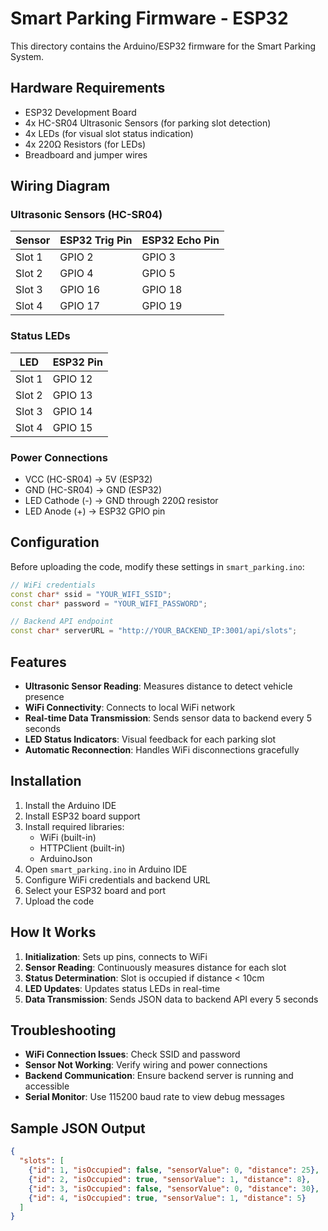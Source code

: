 # Smart Parking Firmware - ESP32

This directory contains the Arduino/ESP32 firmware for the Smart Parking System.

## Hardware Requirements

- ESP32 Development Board
- 4x HC-SR04 Ultrasonic Sensors (for parking slot detection)
- 4x LEDs (for visual slot status indication)
- 4x 220Ω Resistors (for LEDs)
- Breadboard and jumper wires

## Wiring Diagram

### Ultrasonic Sensors (HC-SR04)
| Sensor | ESP32 Trig Pin | ESP32 Echo Pin |
|--------|---------------|---------------|
| Slot 1 | GPIO 2        | GPIO 3        |
| Slot 2 | GPIO 4        | GPIO 5        |
| Slot 3 | GPIO 16       | GPIO 18       |
| Slot 4 | GPIO 17       | GPIO 19       |

### Status LEDs
| LED    | ESP32 Pin |
|--------|-----------|
| Slot 1 | GPIO 12   |
| Slot 2 | GPIO 13   |
| Slot 3 | GPIO 14   |
| Slot 4 | GPIO 15   |

### Power Connections
- VCC (HC-SR04) → 5V (ESP32)
- GND (HC-SR04) → GND (ESP32)
- LED Cathode (-) → GND through 220Ω resistor
- LED Anode (+) → ESP32 GPIO pin

## Configuration

Before uploading the code, modify these settings in `smart_parking.ino`:

```cpp
// WiFi credentials
const char* ssid = "YOUR_WIFI_SSID";
const char* password = "YOUR_WIFI_PASSWORD";

// Backend API endpoint
const char* serverURL = "http://YOUR_BACKEND_IP:3001/api/slots";
```

## Features

- **Ultrasonic Sensor Reading**: Measures distance to detect vehicle presence
- **WiFi Connectivity**: Connects to local WiFi network
- **Real-time Data Transmission**: Sends sensor data to backend every 5 seconds
- **LED Status Indicators**: Visual feedback for each parking slot
- **Automatic Reconnection**: Handles WiFi disconnections gracefully

## Installation

1. Install the Arduino IDE
2. Install ESP32 board support
3. Install required libraries:
   - WiFi (built-in)
   - HTTPClient (built-in)
   - ArduinoJson
4. Open `smart_parking.ino` in Arduino IDE
5. Configure WiFi credentials and backend URL
6. Select your ESP32 board and port
7. Upload the code

## How It Works

1. **Initialization**: Sets up pins, connects to WiFi
2. **Sensor Reading**: Continuously measures distance for each slot
3. **Status Determination**: Slot is occupied if distance < 10cm
4. **LED Updates**: Updates status LEDs in real-time
5. **Data Transmission**: Sends JSON data to backend API every 5 seconds

## Troubleshooting

- **WiFi Connection Issues**: Check SSID and password
- **Sensor Not Working**: Verify wiring and power connections
- **Backend Communication**: Ensure backend server is running and accessible
- **Serial Monitor**: Use 115200 baud rate to view debug messages

## Sample JSON Output

```json
{
  "slots": [
    {"id": 1, "isOccupied": false, "sensorValue": 0, "distance": 25},
    {"id": 2, "isOccupied": true, "sensorValue": 1, "distance": 8},
    {"id": 3, "isOccupied": false, "sensorValue": 0, "distance": 30},
    {"id": 4, "isOccupied": true, "sensorValue": 1, "distance": 5}
  ]
}
```
